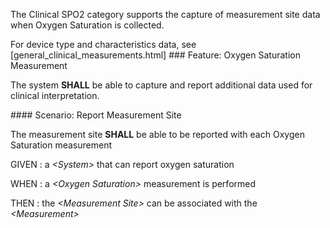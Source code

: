 The Clinical SPO2 category supports the capture of measurement site data when Oxygen
Saturation is collected.

For device type and characteristics data, see [general_clinical_measurements.html]
###<span class='glyphicon glyphicon-phone'/> <span class='glyphicon glyphicon-dashboard'/> <span class='glyphicon glyphicon-cloud'/> <a name='clinical_spo2_measurement'>Feature: Oxygen Saturation Measurement</a>

The system **SHALL** be able to capture and report additional data used for clinical interpretation.


####<span class='glyphicon text-success glyphicon-phone'/> <span class='glyphicon text-success glyphicon-dashboard'/> <span class='glyphicon text-success glyphicon-cloud'/> <a name='report-measurement-site'>Scenario: Report Measurement Site</a>

The measurement site **SHALL** be able to be reported with each Oxygen Saturation measurement

GIVEN
: a <i>&lt;System&gt;</i> that can report oxygen saturation

WHEN
: a <i>&lt;Oxygen Saturation&gt;</i> measurement is performed

THEN
: the <i>&lt;Measurement Site&gt;</i> can be associated with the <i>&lt;Measurement&gt;</i> 


